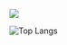 ![](https://visitor-badge.glitch.me/badge?page_id=0x401.0x401)

![Top Langs](https://github-readme-stats.vercel.app/api/top-langs/?username=0x401&layout=compact)
